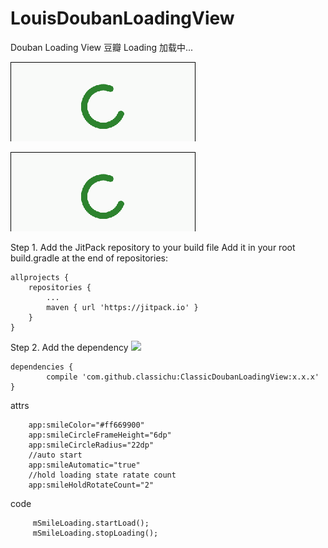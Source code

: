# LouisDoubanLoadingView
Douban Loading View 豆瓣 Loading 加载中...

![image](https://github.com/classichu/ClassicDoubanLoadingView/blob/master/screenshots/douban_loading1.gif)

![image](https://github.com/classichu/ClassicDoubanLoadingView/blob/master/screenshots/douban_loading1.gif)


Step 1. Add the JitPack repository to your build file
Add it in your root build.gradle at the end of repositories:

	allprojects {
		repositories {
			...
			maven { url 'https://jitpack.io' }
		}
	}
Step 2. Add the dependency  [![](https://jitpack.io/v/classichu/ClassicDoubanLoadingView.svg)](https://jitpack.io/#classichu/ClassicDoubanLoadingView)

	dependencies {
	        compile 'com.github.classichu:ClassicDoubanLoadingView:x.x.x'
	} 
       
	   


attrs


		app:smileColor="#ff669900"    
		app:smileCircleFrameHeight="6dp"  
		app:smileCircleRadius="22dp"	
		//auto start
		app:smileAutomatic="true"     
    	//hold loading state ratate count   
  		app:smileHoldRotateCount="2"   

		

code


 		 mSmileLoading.startLoad();
         mSmileLoading.stopLoading();
 
  
    
  
          

   
  
  

